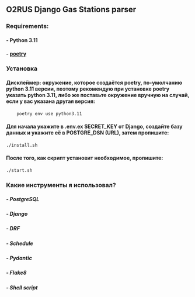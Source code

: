 ## O2RUS Django Gas Stations parser

### Requirements:
#### - Python 3.11
#### - [poetry](https://python-poetry.org/docs/)

### Установка
#### Дисклеймер: окружение, которое создаётся poetry, по-умолчанию python 3.11 версии, поэтому рекомендую при установке poetry указать python 3.11, либо же поставьте окружение вручную на случай, если у вас указана другая версия:
        poetry env use python3.11
#### Для начала укажите в .env.ex SECRET_KEY от Django, создайте базу данных и укажите её в POSTGRE_DSN (URL), затем пропишите:
    ./install.sh
#### После того, как скрипт установит необходимое, пропишите:
    ./start.sh
### Какие инструменты я использовал?
##### - PostgreSQL
##### - Django
##### - DRF
##### - Schedule
##### - Pydantic
##### - Flake8
##### - Shell script
